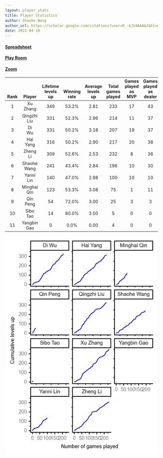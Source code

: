 ```yaml
---
layout: player_stats
title: Player Statistics
author: Shaohe Wang
author_url: https://scholar.google.com/citations?user=R_-kJV4AAAAJ&hl=en
date: 2021-04-10
---
```


#### [Spreadsheet](https://docs.google.com/spreadsheets/d/1So3PBr9gV3I0LzApZOgJlQew2QjM1wAiWhR50rAnHRg/edit#gid=2137801449)
#### [Play Room](https://playingcards.io/a3775q)
#### [Zoom](https://ucsf.zoom.us/j/91360570376?pwd=SmN6aFNPY3UzdEp3M0tmQ1ViUkdQUT09)

<div class="table-wrapper" markdown="block">

| <br><br><br>Rank | <br><br><br>Player | <br> Lifetime <br> levels <br> up | <br><br> Winning <br> rate | <br> Average <br> levels <br> up | <br> Total <br> games <br> played | Games <br> played <br> as <br> MVP | Games <br> played <br> as <br> dealer | N_games <br> short <br> staffed <br> as dealer | Winning <br> rate <br> as <br> dealer |
|:---:|:---:|:---:|:---:|:---:|:---:|:---:|:---:|:---:|:---:|
| 1 | Xu <br> Zhang | 349 | 53.2% | 2.81 | 233 | 17 | 43 | 1 | 51.2% |
| 2 | Qingzhi <br> Liu | 331 | 52.3% | 2.96 | 214 | 11 | 37 | 4 | 48.6% |
| 3 | Di <br> Wu | 331 | 50.2% | 3.18 | 207 | 19 | 37 | 0 | 40.5% |
| 4 | Hai <br> Yang | 316 | 50.2% | 2.90 | 217 | 20 | 38 | 1 | 50.0% |
| 5 | Zheng <br> Li | 309 | 52.6% | 2.53 | 232 | 8 | 36 | 1 | 58.3% |
| 6 | Shaohe <br> Wang | 241 | 43.4% | 2.84 | 196 | 10 | 30 | 2 | 43.3% |
| 7 | Yanni <br> Lin | 140 | 47.0% | 2.98 | 100 | 10 | 10 | 2 | 40.0% |
| 8 | Minghai <br> Qin | 123 | 53.3% | 3.08 | 75 | 1 | 11 | 1 | 72.7% |
| 9 | Qin <br> Peng | 54 | 72.0% | 3.00 | 25 | 3 | 3 | 0 | 66.7% |
| 10 | Sibo <br> Tao | 14 | 80.0% | 3.50 | 5 | 0 | 0 | 0 | 0.0% |
| 11 | Yangbin <br> Gao | 0 | 0.0% | 0.00 | 4 | 0 | 0 | 0 | 0.0% |

</div>

<img src="/assets/images/player_history_plot.png" alt="Plot of player level history" />
